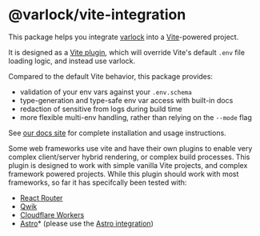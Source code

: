# @varlock/vite-integration

This package helps you integrate [varlock](https://varlock.dev) into a [Vite](https://vite.dev)-powered project.

It is designed as a [Vite plugin](https://vite.dev/guide/using-plugins.html), which will override Vite's default `.env` file loading logic, and instead use varlock.

Compared to the default Vite behavior, this package provides:

- validation of your env vars against your `.env.schema`
- type-generation and type-safe env var access with built-in docs
- redaction of sensitive from logs during build time
- more flexible multi-env handling, rather than relying on the `--mode` flag

See [our docs site](https://varlock.dev/integrations/vite/) for complete installation and usage instructions.

Some web frameworks use vite and have their own plugins to enable very complex client/server hybrid rendering, or complex build processes. This plugin is designed to work with simple vanilla Vite projects, and complex framework powered projects. While this plugin should work with most frameworks, so far it has specifcally been tested with:

- [React Router](https://reactrouter.com/)
- [Qwik](http://qwik.dev/)
- [Cloudflare Workers](https://developers.cloudflare.com/workers/)
- [Astro](https://astro.build/)* (please use the [Astro integration](https://varlock.dev/integrations/astro/))
